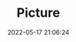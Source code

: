 ---
weight: 1
images:
- /images/edited/2.jpeg
title: Picture
date: 2022-05-17 21:06:24
tags: [luminarneo,work,ILCE-7M3,50.0,parkingmeter]
---